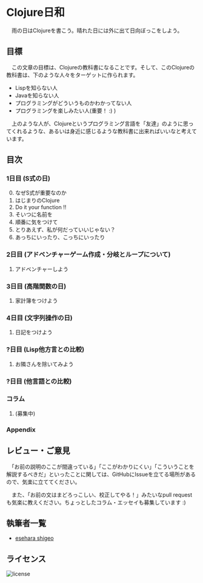 Clojure日和
===========

　雨の日はClojureを書こう。晴れた日には外に出て日向ぼっこをしよう。

目標
----
　この文章の目標は、Clojureの教科書になることです。そして、このClojureの教科書は、下のような人々をターゲットに作られます。

* Lispを知らない人
* Javaを知らない人
* プログラミングがどういうものかわかってない人
* プログラミングを楽しみたい人(重要！ :) )

　上のような人が、Clojureというプログラミング言語を「友達」のように思ってくれるような、あるいは身近に感じるような教科書に出来ればいいなと考えています。

目次
----

### 1日目 (S式の日)
0. なぜS式が重要なのか
1. はじまりのClojure
2. Do it your function !!
3. そいつに名前を
4. 順番に気をつけて
5. とりあえず、私が何だっていいじゃない？
6. あっちにいったり、こっちにいったり

### 2日目 (アドベンチャーゲーム作成・分岐とループについて)
1. アドベンチャーしよう

### 3日目 (高階関数の日)
1. 家計簿をつけよう

### 4日目 (文字列操作の日)
1. 日記をつけよう

### ?日目 (Lisp他方言との比較)
1. お隣さんを除いてみよう

### ?日目 (他言語との比較)

### コラム
  1. (募集中)

### Appendix


レビュー・ご意見
---------------

　「お前の説明のここが間違っている」「ここがわかりにくい」「こういうことを解説するべきだ」といったことに関しては、GitHubにIssueを立てる場所があるので、気楽に立ててください。

　また、「お前の文はまどろっこしい、校正してやる！」みたいなpull requestも気楽に教えください。ちょっとしたコラム・エッセイも募集しています :)

執筆者一覧
----------

* [esehara shigeo](http://twitter.com/esehara)

ライセンス
---------
![license](https://raw.github.com/esehara/ClojuerBiyori/master/gplv3-127x51.png "GPLv3")
